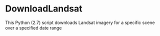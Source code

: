 # DownloadLandsat
This Python (2.7) script downloads Landsat imagery for a specific scene over a specified date range
